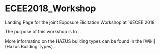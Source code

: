 # ECEE2018_Workshop
Landing Page for the joint Exposure Elicitation Workshop at 16ECEE 2018

The purpose of this workshop is to ...


More informatino on the HAZUS building types can be found in the [Wiki](Hazus Building Types) ..
